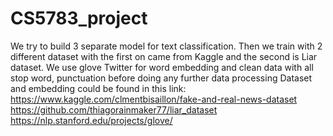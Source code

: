 # CS5783_project

We try to build 3 separate model for text classification. Then we train with 2 different dataset with the first on came from Kaggle and the second is Liar dataset.
We use glove Twitter for word embedding and clean data with all stop word, punctuation before doing any further data processing
Dataset and embedding could be found in this link:
https://www.kaggle.com/clmentbisaillon/fake-and-real-news-dataset
https://github.com/thiagorainmaker77/liar_dataset
https://nlp.stanford.edu/projects/glove/
